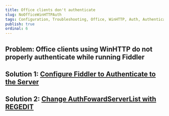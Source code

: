 ```yaml
---
title: Office clients don't authenticate
slug: NoOfficeWinHTTPAuth
tags: Configuration, Troubleshooting, Office, WinHTTP, Auth, Authentication
publish: true
ordinal: 6
---
```


Problem: Office clients using WinHTTP do not properly authenticate while running Fiddler
----------------------------------------------------------------------------------------

Solution 1: [Configure Fiddler to Authenticate to the Server][1]
----------------------------------------------------------------

Solution 2: [Change **AuthFowardServerList** with REGEDIT][2]
-------------------------------------------------------------

[1]: ../AuthenticateWithCBT.md 
[2]: http://support.microsoft.com/kb/956943
